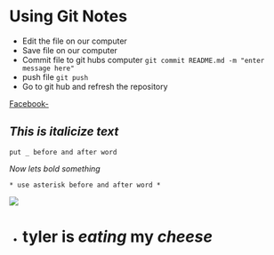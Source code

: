 # Using Git Notes

+ Edit the file on our computer
+ Save file on our computer
+ Commit file to git hubs computer `git commit README.md -m "enter message here"`
+ push file `git push`
+ Go to git hub and refresh the repository

[Facebook-](https://www.facebook.com/)

## _This is italicize text_
```put _ before and after word```

*Now lets bold something*

` * use asterisk before and after word * `

![](https://raw.githubusercontent.com/LexiLindsey/development/master/istock_000048297906_small.jpg)

+ # tyler is _eating_ my *cheese* 
